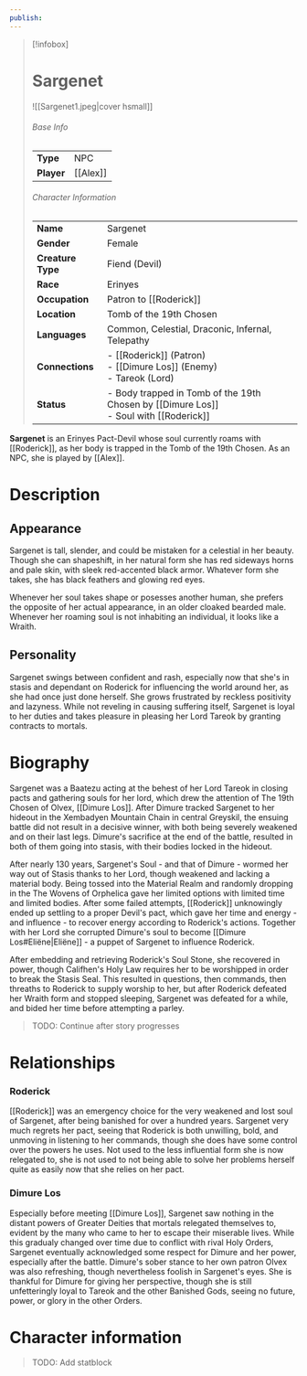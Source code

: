 ```yaml
---
publish:
---
```

> [!infobox]  
> # Sargenet 
> ![[Sargenet1.jpeg|cover hsmall]]  
> ###### Base Info
> | | |  
> |---|---|  
> | **Type** | NPC |
> | **Player** | [[Alex]] |
> ###### Character Information  
> | | |  
> |---|---|  
> | **Name** | Sargenet |
> | **Gender** | Female | 
> | **Creature Type** | Fiend (Devil) |
> | **Race** | Erinyes |  
> | **Occupation** | Patron to [[Roderick]] |  
> | **Location** | Tomb of the 19th Chosen |
> | **Languages** | Common, Celestial, Draconic, Infernal, Telepathy |
> | **Connections** | - [[Roderick]] (Patron)<br>- [[Dimure Los]] (Enemy)<br> - Tareok (Lord) |
> | **Status** | - Body trapped in Tomb of the 19th Chosen by [[Dimure Los]]<br>- Soul with [[Roderick]] |

**Sargenet** is an Erinyes Pact-Devil whose soul currently roams with [[Roderick]], as her body is trapped in the Tomb of the 19th Chosen. As an NPC, she is played by [[Alex]].
# Description
## Appearance
Sargenet is tall, slender, and could be mistaken for a celestial in her beauty. Though she can shapeshift, in her natural form she has red sideways horns and pale skin, with sleek red-accented black armor. Whatever form she takes, she has black feathers and glowing red eyes.

Whenever her soul takes shape or posesses another human, she prefers the opposite of her actual appearance, in an older cloaked bearded male. Whenever her roaming soul is not inhabiting an individual, it looks like a Wraith.
## Personality
Sargenet swings between confident and rash, especially now that she's in stasis and dependant on Roderick for influencing the world around her, as she had once just done herself. She grows frustrated by reckless positivity and lazyness. While not reveling in causing suffering itself, Sargenet is loyal to her duties and takes pleasure in pleasing her Lord Tareok by granting contracts to mortals. 
# Biography
Sargenet was a Baatezu acting at the behest of her Lord Tareok in closing pacts and gathering souls for her lord, which drew the attention of The 19th Chosen of Olvex, [[Dimure Los]]. After Dimure tracked Sargenet to her hideout in the Xembadyen Mountain Chain in central Greyskil, the ensuing battle did not result in a decisive winner, with both being severely weakened and on their last legs. Dimure's sacrifice at the end of the battle, resulted in both of them going into stasis, with their bodies locked in the hideout. 

After nearly 130 years, Sargenet's Soul - and that of Dimure - wormed her way out of Stasis thanks to her Lord, though weakened and lacking a material body. Being tossed into the Material Realm and randomly dropping in the The Wovens of Orphelica gave her limited options with limited time and limited bodies. After some failed attempts, [[Roderick]] unknowingly ended up settling to a proper Devil's pact, which gave her time and energy - and influence - to recover energy according to Roderick's actions. Together with her Lord she corrupted Dimure's soul to become [[Dimure Los#Eliëne|Eliëne]] - a puppet of Sargenet to influence Roderick.

After embedding and retrieving Roderick's Soul Stone, she recovered in power, though Califhen's Holy Law requires her to be worshipped in order to break the Stasis Seal. This resulted in questions, then commands, then threaths to Roderick to supply worship to her, but after Roderick defeated her Wraith form and stopped sleeping, Sargenet was defeated for a while, and bided her time before attempting a parley.

> TODO: Continue after story progresses
# Relationships
### Roderick
[[Roderick]] was an emergency choice for the very weakened and lost soul of Sargenet, after being banished for over a hundred years. Sargenet very much regrets her pact, seeing that Roderick is both unwilling, bold, and unmoving in listening to her commands, though she does have some control over the powers he uses. Not used to the less influential form she is now relegated to, she is not used to not being able to solve her problems herself quite as easily now that she relies on her pact.
### Dimure Los
Especially before meeting [[Dimure Los]], Sargenet saw nothing in the distant powers of Greater Deities that mortals relegated themselves to, evident by the many who came to her to escape their miserable lives. While this gradualy changed over time due to conflict with rival Holy Orders, Sargenet eventually acknowledged some respect for Dimure and her power, especially after the battle. Dimure's sober stance to her own patron Olvex was also refreshing, though nevertheless foolish in Sargenet's eyes. She is thankful for Dimure for giving her perspective, though she is still unfetteringly loyal to Tareok and the other Banished Gods, seeing no future, power, or glory in the other Orders.
# Character information
> TODO: Add statblock